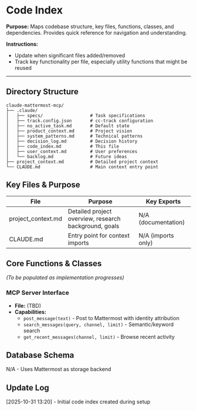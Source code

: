# Code Index

**Purpose:** Maps codebase structure, key files, functions, classes, and dependencies. Provides quick reference for navigation and understanding.

**Instructions:**
- Update when significant files added/removed
- Track key functionality per file, especially utility functions that might be reused

---

## Directory Structure

```
claude-mattermost-mcp/
├── .claude/
│   ├── specs/                  # Task specifications
│   ├── track.config.json       # cc-track configuration
│   ├── no_active_task.md       # Default state
│   ├── product_context.md      # Project vision
│   ├── system_patterns.md      # Technical patterns
│   ├── decision_log.md         # Decision history
│   ├── code_index.md           # This file
│   ├── user_context.md         # User preferences
│   └── backlog.md              # Future ideas
├── project_context.md          # Detailed project context
└── CLAUDE.md                   # Main context entry point
```

## Key Files & Purpose

| File | Purpose | Key Exports |
|------|---------|-------------|
| project_context.md | Detailed project overview, research background, goals | N/A (documentation) |
| CLAUDE.md | Entry point for context imports | N/A (imports only) |

## Core Functions & Classes

*(To be populated as implementation progresses)*

### MCP Server Interface
- **File:** (TBD)
- **Capabilities:**
  - `post_message(text)` - Post to Mattermost with identity attribution
  - `search_messages(query, channel, limit)` - Semantic/keyword search
  - `get_recent_messages(channel, limit)` - Browse recent activity

## Database Schema

N/A - Uses Mattermost as storage backend

## Update Log

[2025-10-31 13:20] - Initial code index created during setup
